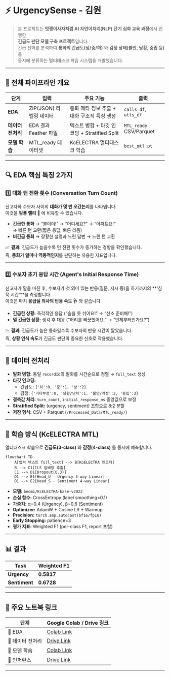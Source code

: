 # ⚡ UrgencySense - 김원

> 본 프로젝트는 **멋쟁이사자처럼 AI 자연어처리(NLP) 단기 심화 교육 과정**에서 진행한  
> **긴급도 판단 모델 구축 프로젝트**입니다.  
> 긴급 전화를 분석하여 **통화의 긴급도(상/중/하)** 와 **감정 상태(불안, 당황, 중립 등)** 를  
> 동시에 분류하는 멀티태스크 학습 시스템을 개발했습니다.

---

## 🧩 전체 파이프라인 개요

| 단계 | 입력 | 주요 기능 | 출력 |
|------|------|------------|------|
| **EDA** | ZIP(JSON) 라벨링 데이터 | 통화 메타 정보 추출 + 대화 구조적 특징 생성 | `calls_df`, `utts_df` |
| **데이터 전처리** | EDA 결과 Feather 파일 | 텍스트 병합 + 타깃 인코딩 + Stratified Split | `MTL_ready` CSV/Parquet |
| **모델 학습** | MTL_ready 데이터셋 | KcELECTRA 멀티태스크 학습 | `best_mtl.pt` |

---

## 🔍 EDA 핵심 특징 2가지

### 1️⃣ 대화 턴 전환 횟수 (Conversation Turn Count)

신고자와 수보자 사이의 **대화가 몇 번 오갔는지**를 나타냅니다.  
이것을 **핑퐁 랠리 🏓** 에 비유할 수 있습니다.

- **긴급한 통화** → “불이야!” → “어디세요?” → “아파트요!”  
  → 빠른 턴 교환(짧은 응답, 빠른 리듬)
- **비긴급 통화** → 장황한 설명과 느린 답변 → 느린 턴 교환  

📈 **결과:** 긴급도가 높을수록 턴 전환 횟수가 증가하는 경향을 확인했습니다.  
즉, **통화가 얼마나 역동적인지**를 판단하는 유용한 지표입니다.

---

### 2️⃣ 수보자 초기 응답 시간 (Agent's Initial Response Time)

신고자가 말을 마친 후, 수보자가 첫 의미 있는 반응(질문, 지시 등)을 하기까지의 **‘침묵 시간’**을 측정합니다.  
이것은 마치 **응급실 의사의 반응 속도 🩺** 와 같습니다.

- **긴급한 상황:** 즉각적인 응답 (“숨을 못 쉬어요!” → “산소 준비해!”)  
- **덜 긴급한 상황:** 생각 후 대응 (“허리를 삐끗했어요.” → “언제부터인가요?”)

📉 **결과:** 긴급도가 높은 통화일수록 수보자의 반응 시간이 짧았습니다.  
즉, **상황 인식 속도**가 긴급도 판단의 중요한 신호로 작용했습니다.

---

## 🧮 데이터 전처리

- **발화 병합:** 동일 `recordId`의 발화를 시간순으로 정렬 → `full_text` 생성  
- **타깃 인코딩:**  
  - 긴급도: `{'하':0, '중':1, '상':2}`  
  - 감정: `{'기타부정':0, '당황/난처':1, '불안/걱정':2, '중립':3}`
- **결측값 처리:** `turn_count`, `initial_response_ms` 중앙값으로 보정  
- **Stratified Split:** (urgency, sentiment) 조합으로 8:2 분할  
- **저장 형식:** CSV + Parquet (`/Processed_Data/MTL_ready/`)

---

## 🤖 학습 방식 (KcELECTRA MTL)

멀티태스크 학습으로 **긴급도(3-class)** 와 **감정(4-class)** 를 동시에 예측합니다.

```mermaid
flowchart TD
    A[입력 텍스트 full_text] --> B[KoELECTRA 인코더]
    B --> C1[CLS 임베딩 추출]
    C1 --> D1[Dropout(0.3)]
    D1 --> E1[Head_U - Urgency 3-way Linear]
    D1 --> E2[Head_S - Sentiment 4-way Linear]
```

- **모델:** `beomi/KcELECTRA-base-v2022`  
- **손실 함수:** CrossEntropy (label smoothing=0.1)  
- **가중치:** α=0.4 (Urgency), β=0.6 (Sentiment)  
- **Optimizer:** AdamW + Cosine LR + Warmup  
- **Precision:** `torch.amp.autocast(bf16/fp16)`  
- **Early Stopping:** patience=3  
- **평가 지표:** Weighted F1 (per-class F1, report 포함)  

---

## 📊 결과

| Task | Weighted F1 |
|------|--------------|
| **Urgency** | **0.5817** |
| **Sentiment** | **0.6728** |

---

## 🔗 주요 노트북 링크

| 단계 | Google Colab / Drive 링크 |
|------|----------------------------|
| 📘 EDA | [Colab Link](https://colab.research.google.com/drive/1YKSupCTp0c6rzeMOqQxhX2DyhmmfPysA?usp=sharing) |
| 🧹 데이터 전처리 | [Drive Link](https://drive.google.com/file/d/19vZ8cUREOpNvoCK_GnGDUbpgB9H0NvZQ/view?usp=sharing) |
| 🧠 모델 학습 | [Colab Link](https://colab.research.google.com/drive/1XZRGRb7w8_OaWlzltY8NaJEnnXmXwK_f?usp=sharing) |
| 🧩 인퍼런스 | [Drive Link](https://drive.google.com/file/d/1b4PzgilX-f_u2Dj9zLJ2lqvbg_Yr5kFM/view?usp=sharing) |

---

